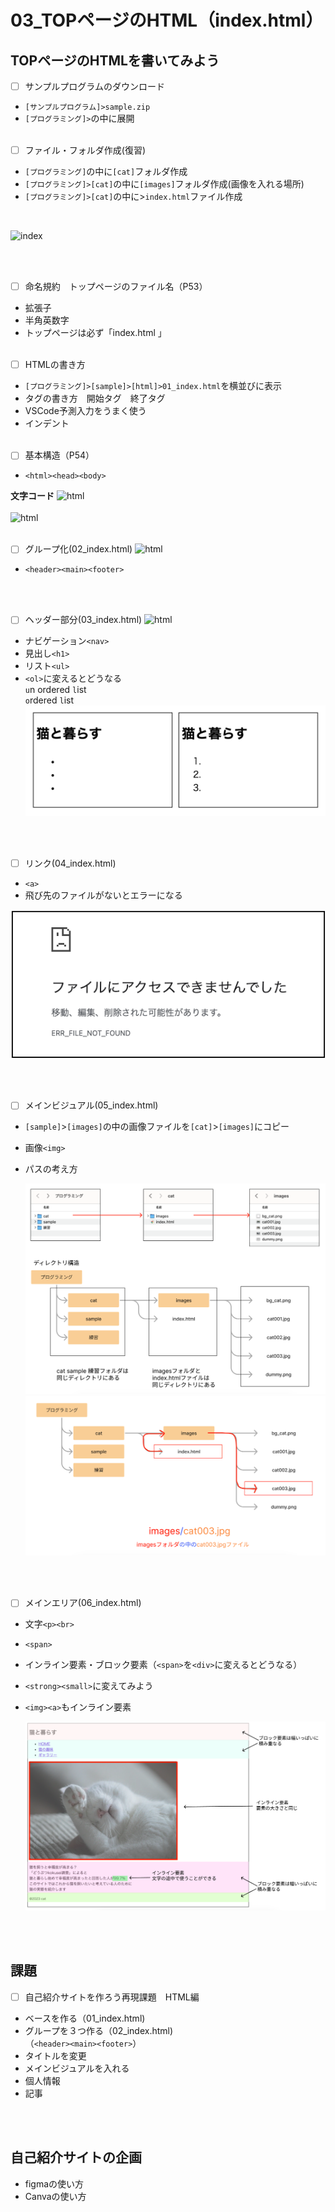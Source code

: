 
# **03_TOPページのHTML（index.html）**

## **TOPページのHTMLを書いてみよう**

- [ ] サンプルプログラムのダウンロード
- `[サンプルプログラム]>sample.zip`
- `[プログラミング]>`の中に展開
<br><br>

- [ ] ファイル・フォルダ作成(復習) 
- `[プログラミング]`の中に`[cat]`フォルダ作成
- `[プログラミング]>[cat]`の中に`[images]`フォルダ作成(画像を入れる場所)
- `[プログラミング]>[cat]`の中に>`index.html`ファイル作成 

<br>

![index](img/03_index1-1.png)

<br><br>

- [ ] 命名規約　トップページのファイル名（P53）
- 拡張子
- 半角英数字
- トップページは必ず「index.html 」
<br><br>

- [ ] HTMLの書き方
- `[プログラミング]>[sample]>[html]>01_index.html`を横並びに表示
- タグの書き方　開始タグ　終了タグ
- VSCode予測入力をうまく使う
- インデント
<br><br>

- [ ] 基本構造（P54）
- `<html><head><body>`

**文字コード**
![html](img/03_index1-2.png)
<br><br>
![html](img/03_index1-3.png)
<br><br>

- [ ] グループ化(02_index.html)
![html](img/03_index1-4.png)

- `<header><main><footer>`

<br><br>

- [ ] ヘッダー部分(03_index.html)
![html](img/03_index1-5.png)

- ナビゲーション`<nav>`
- 見出し`<h1>`
- リスト`<ul>`
- `<ol>`に変えるとどうなる  
  `u`n ordered `l`ist  
  `o`rdered `l`ist
![html](img/03_index1-6.png)

<br><br>

- [ ] リンク(04_index.html)  
- `<a>`
- 飛び先のファイルがないとエラーになる

![html](img/03_index1-7.png)

<br><br>

- [ ] メインビジュアル(05_index.html)
- `[sample]`>`[images]`の中の画像ファイルを`[cat]`>`[images]`にコピー
- 画像`<img>`
- パスの考え方  
  
  ![html](img/03_index1-8.png)
  ![html](img/03_index1-9.png)

<br><br>
  
- [ ] メインエリア(06_index.html)  
- 文字`<p><br>`
- `<span>`
- インライン要素・ブロック要素（`<span>`を`<div>`に変えるとどうなる）
- `<strong><small>`に変えてみよう
- `<img><a>`もインライン要素

  ![html](img/03_index1-10.png)

<br><br>

## **課題**
- [ ] 自己紹介サイトを作ろう再現課題　HTML編
- ベースを作る（01_index.html)
- グループを３つ作る（02_index.html)  
  （`<header><main><footer>`）
- タイトルを変更
- メインビジュアルを入れる
- 個人情報
- 記事

<br><br>

## **自己紹介サイトの企画**

- figmaの使い方
- Canvaの使い方
  